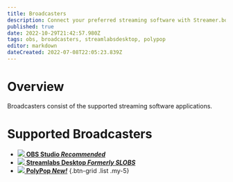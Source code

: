 ```yaml
---
title: Broadcasters
description: Connect your preferred streaming software with Streamer.bot
published: true
date: 2022-10-29T21:42:57.980Z
tags: obs, broadcasters, streamlabsdesktop, polypop
editor: markdown
dateCreated: 2022-07-08T22:05:23.839Z
---
```


# Overview
Broadcasters consist of the supported streaming software applications.

# Supported Broadcasters
- [<img src="https://streamer.bot/img/integrations/obs.svg"/> **OBS Studio *Recommended***](/Broadcasters/OBS)
- [<img src="https://streamer.bot/img/integrations/streamlabs.png"/> **Streamlabs Desktop *Formerly SLOBS***](/Broadcasters/StreamlabsDesktop)
- [<img src="https://streamer.bot/img/integrations/polypop.png"/> **PolyPop *New!***](/Broadcasters/PolyPop)
{.btn-grid .list .my-5}